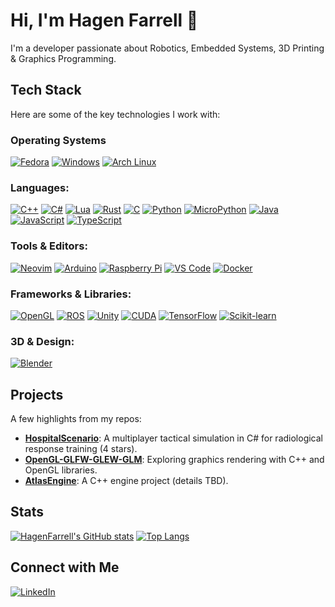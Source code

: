# Hi, I'm Hagen Farrell 👋

I'm a developer passionate about Robotics, Embedded Systems, 3D Printing & Graphics Programming.

## Tech Stack
Here are some of the key technologies I work with:
### Operating Systems
  [![Fedora](https://img.shields.io/badge/Fedora-51A2DA?style=for-the-badge&logo=fedora&logoColor=white)]()
  [![Windows](https://img.shields.io/badge/Windows-0078D6?style=for-the-badge&logo=windows&logoColor=white)]()
  [![Arch Linux](https://img.shields.io/badge/Arch%20Linux-1793D1?style=for-the-badge&logo=archlinux&logoColor=white)]()
### Languages:
  [![C++](https://img.shields.io/badge/C++-00599C?style=for-the-badge&logo=c%2B%2B&logoColor=white)]() 
  [![C#](https://img.shields.io/badge/C%23-239120?style=for-the-badge&logo=c-sharp&logoColor=white)]() 
  [![Lua](https://img.shields.io/badge/Lua-2C2D72?style=for-the-badge&logo=lua&logoColor=white)]()
  [![Rust](https://img.shields.io/badge/Rust-000000?style=for-the-badge&logo=rust&logoColor=white)]()
  [![C](https://img.shields.io/badge/C-A8B9CC?style=for-the-badge&logo=c&logoColor=white)]()
  [![Python](https://img.shields.io/badge/Python-3776AB?style=for-the-badge&logo=python&logoColor=white)]()
  [![MicroPython](https://img.shields.io/badge/MicroPython-2C3E50?style=for-the-badge&logo=micropython&logoColor=white)]()
  [![Java](https://img.shields.io/badge/Java-ED8B00?style=for-the-badge&logo=java&logoColor=white)]()
  [![JavaScript](https://img.shields.io/badge/JavaScript-F7DF1E?style=for-the-badge&logo=javascript&logoColor=black)]()
  [![TypeScript](https://img.shields.io/badge/TypeScript-007ACC?style=for-the-badge&logo=typescript&logoColor=white)]()

### Tools & Editors:  
  [![Neovim](https://img.shields.io/badge/Neovim-57A143?style=for-the-badge&logo=neovim&logoColor=white)]() 
  [![Arduino](https://img.shields.io/badge/Arduino-00979D?style=for-the-badge&logo=arduino&logoColor=white)]() 
  [![Raspberry Pi](https://img.shields.io/badge/Raspberry%20Pi-A22846?style=for-the-badge&logo=raspberrypi&logoColor=white)]()
  [![VS Code](https://img.shields.io/badge/VS%20Code-007ACC?style=for-the-badge&logo=visual-studio-code&logoColor=white)]()
  [![Docker](https://img.shields.io/badge/Docker-2496ED?style=for-the-badge&logo=docker&logoColor=white)]()

### Frameworks & Libraries:  
  [![OpenGL](https://img.shields.io/badge/OpenGL-5586A4?style=for-the-badge&logo=opengl&logoColor=white)]() 
  [![ROS](https://img.shields.io/badge/ROS-22314E?style=for-the-badge&logo=ros&logoColor=white)]() 
  [![Unity](https://img.shields.io/badge/Unity-000000?style=for-the-badge&logo=unity&logoColor=white)]()
  [![CUDA](https://img.shields.io/badge/CUDA-76B900?style=for-the-badge&logo=nvidia&logoColor=white)]()
  [![TensorFlow](https://img.shields.io/badge/TensorFlow-FF6F00?style=for-the-badge&logo=tensorflow&logoColor=white)]()
  [![Scikit-learn](https://img.shields.io/badge/Scikit--learn-F7931E?style=for-the-badge&logo=scikit-learn&logoColor=white)]()

### 3D & Design:  
  [![Blender](https://img.shields.io/badge/Blender-F5792A?style=for-the-badge&logo=blender&logoColor=white)]()

## Projects
A few highlights from my repos:
- **[HospitalScenario](https://github.com/HagenFarrell/HospitalScenario)**: A multiplayer tactical simulation in C# for radiological response training (4 stars).
- **[OpenGL-GLFW-GLEW-GLM](https://github.com/HagenFarrell/OpenGL-GLFW-GLEW-GLM)**: Exploring graphics rendering with C++ and OpenGL libraries.
- **[AtlasEngine](https://github.com/HagenFarrell/AtlasEngine)**: A C++ engine project (details TBD).

## Stats
[![HagenFarrell's GitHub stats](https://github-readme-stats.vercel.app/api?username=HagenFarrell&show_icons=true&theme=radical)](https://github.com/anuraghazra/github-readme-stats)
[![Top Langs](https://github-readme-stats.vercel.app/api/top-langs/?username=HagenFarrell&layout=compact&langs_count=6)](https://github.com/anuraghazra/github-readme-stats)

## Connect with Me
[![LinkedIn](https://img.shields.io/badge/LinkedIn-0077B5?style=for-the-badge&logo=linkedin&logoColor=white)](https://linkedin.com/in/hagenfarrell)
